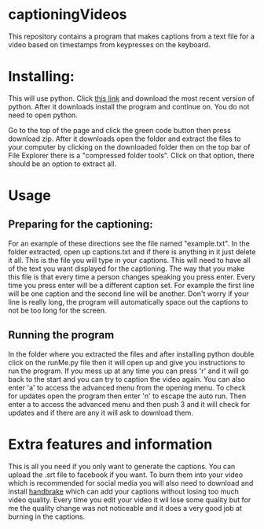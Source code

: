 # captioningVideos
This repository contains a program that makes captions from a text file for a video based on timestamps from keypresses on the keyboard.

<h1>Installing:</h1>
<p>This will use python. Click <a href = 'https://www.python.org/downloads/'>this link</a> and download the most recent version of python. After it downloads install the program and continue on. You do not need to open python.</p>

<p>Go to the top of the page and click the green code button then press download zip. After it downloads open the folder and extract the files to your computer by clicking on the downloaded folder then on the top bar of File Explorer there is a "compressed folder tools". Click on that option, there should be an option to extract all.<p>

<h1>Usage</h1>
<h2>Preparing for the captioning:</h2>
<p>For an example of these directions see the file named "example.txt". In the folder extracted, open up captions.txt and if there is anything in it just delete it all. This is the file you will type in your captions. This will need to have all of the text you want displayed for the captioning. The way that you make this file is that every time a person changes speaking you press enter. Every time you press enter will be a different caption set. For example the first line will be one caption and the second line will be another. Don't worry if your line is really long, the program will automatically space out the captions to not be too long for the screen.</p>

<h2>Running the program</h2>
<p>In the folder where you extracted the files and after installing python double click on the runMe.py file then it will open up and give you instructions to run the program. If you mess up at any time you can press 'r' and it will go back to the start and you can try to caption the video again. You can also enter 'a' to access the advanced menu from the opening menu. To check for updates open the program then enter 'n' to escape the auto run. Then enter a to access the advanced menu and then push 3 and it will check for updates and if there are any it will ask to download them.</p>

<h1>Extra features and information</h1>

<p>This is all you need if you only want to generate the captions. You can upload the .srt file to facebook if you want. To burn them into your video which is recommended for social media you will also need to download and install <a href = 'https://handbrake.fr/downloads.php'>handbrake</a> which can add your captions without losing too much video quality. Every time you edit your video it wil lose some quality but for me the quality change was not noticeable and it does a very good job at burning in the captions.</p>